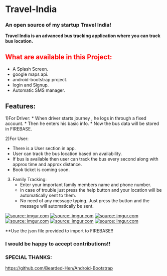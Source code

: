 # Travel-India
<h3>An open source of my startup Travel India!</h3>

<b>Travel India is an advanced bus tracking application where you can track bus location.</b>

  
<h2><b><font color="red">What are available in this Project:</font></b></h2>

* A Splash Screen.
* google maps api.
* android-bootstrap project.
* login and Signup.
* Automatic SMS manager.

<h2><b>Features:</b></h2>
1)For Driver:
   * When driver starts journey , he logs in through a fixed account.
   * Then he enters his basic info.
   * Now the bus data will be stored in FIREBASE.
   
   
2)For User:
   * There is a User section in app.
   * User can track the bus location based on availability.
   * If bus is available then user can track the bus every second along with approx time and approx distance.
   * Book ticket is coming soon.

3) Family Tracking:
   * Enter your important family members name and phone number.
   * in case of trouble just press the help button and your location will be automatically sent to them.
   * No need of any message typing. Just press the button and the message will automatically be sent.
   
<a href="https://imgur.com/37CJwke"><img src="https://i.imgur.com/37CJwke.png" title="source: imgur.com" /></a>
<a href="https://imgur.com/IwNdC9r"><img src="https://i.imgur.com/IwNdC9r.png" title="source: imgur.com" /></a>
<a href="https://imgur.com/kIN4JaS"><img src="https://i.imgur.com/kIN4JaS.png" title="source: imgur.com" /></a>
<a href="https://imgur.com/jaDH86H"><img src="https://i.imgur.com/jaDH86H.png" title="source: imgur.com" /></a>
<a href="https://imgur.com/27PHeeX"><img src="https://i.imgur.com/27PHeeX.png" title="source: imgur.com" /></a>
<a href="https://imgur.com/q4WDc5X"><img src="https://i.imgur.com/q4WDc5X.png" title="source: imgur.com" /></a>

**Use the json file provided to import to FIREBASE!!
<h3>
I would be happy to accept contributions!!
</h3>

<h3>SPECIAL THANKS:</h3>

https://github.com/Bearded-Hen/Android-Bootstrap

   
